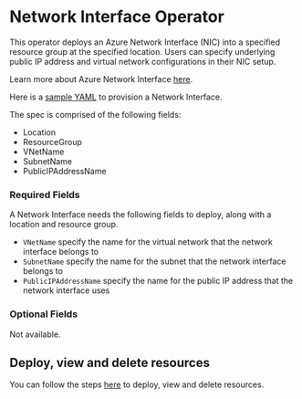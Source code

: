 # Network Interface Operator

This operator deploys an Azure Network Interface (NIC) into a specified resource group at the specified location. Users can specify underlying public IP address and virtual network configurations in their NIC setup.

Learn more about Azure Network Interface [here](https://docs.microsoft.com/en-us/azure/virtual-network/virtual-network-network-interface).

Here is a [sample YAML](/config/samples/azure_v1alpha1_azurenetworkinterface.yaml) to provision a Network Interface.

The spec is comprised of the following fields:

* Location
* ResourceGroup
* VNetName
* SubnetName
* PublicIPAddressName

### Required Fields

A Network Interface needs the following fields to deploy, along with a location and resource group.

* `VNetName` specify the name for the virtual network that the network interface belongs to
* `SubnetName` specify the name for the subnet that the network interface belongs to
* `PublicIPAddressName` specify the name for the public IP address that the network interface uses

### Optional Fields

Not available.

## Deploy, view and delete resources

You can follow the steps [here](/docs/customresource.md) to deploy, view and delete resources.
